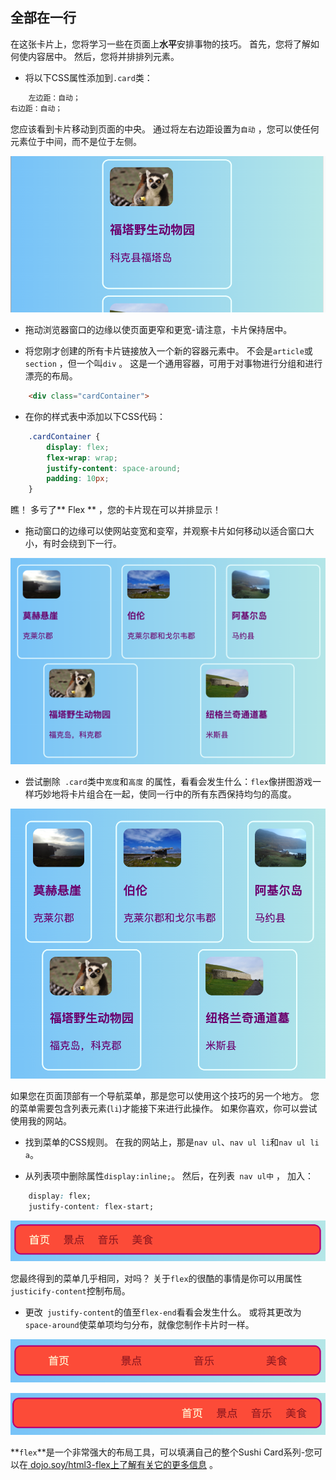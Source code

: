 ## 全部在一行

在这张卡片上，您将学习一些在页面上**水平**安排事物的技巧。 首先，您将了解如何使内容居中。 然后，您将并排排列元素。

+ 将以下CSS属性添加到` .card `类：

```css
    左边距：自动；
右边距：自动；
```

您应该看到卡片移动到页面的中央。 通过将左右边距设置为`自动` ，您可以使任何元素位于中间，而不是位于左侧。

![卡片显示在中间，而不是在左侧](images/marginAuto.png)

+ 拖动浏览器窗口的边缘以使页面更窄和更宽-请注意，卡片保持居中。

+ 将您刚才创建的所有卡片链接放入一个新的容器元素中。 不会是`article`或`section` ，但一个叫` div ` 。 这是一个通用容器，可用于对事物进行分组和进行漂亮的布局。

```html
    <div class="cardContainer">
```

+ 在你的样式表中添加以下CSS代码：

```css
    .cardContainer {
        display: flex;
        flex-wrap: wrap;
        justify-content: space-around;
        padding: 10px;
    }
```

瞧！ 多亏了** Flex ** ，您的卡片现在可以并排显示！

+ 拖动窗口的边缘可以使网站变宽和变窄，并观察卡片如何移动以适合窗口大小，有时会绕到下一行。

![卡分为两行，均匀排列以适合浏览器宽度](images/flexSideBySide.png)

+ 尝试删除` .card`类中`宽度`和`高度` 的属性，看看会发生什么：` flex `像拼图游戏一样巧妙地将卡片组合在一起，使同一行中的所有东西保持均匀的高度。

![并排排列的卡片具有自动宽度](images/flexAutoWidths.png)

如果您在页面顶部有一个导航菜单，那是您可以使用这个技巧的另一个地方。 您的菜单需要包含列表元素(`li`)才能接下来进行此操作。 如果你喜欢，你可以尝试使用我的网站。

+ 找到菜单的CSS规则。 在我的网站上，那是`nav ul`、`nav ul li`和`nav ul li a`。

+ 从列表项中删除属性` display:inline; `。 然后，在列表` nav ul中` ， 加入：

```css
    display: flex;
    justify-content: flex-start;
```

![菜单项向左对齐](images/flexMenuStart.png)

您最终得到的菜单几乎相同，对吗？ 关于`flex`的很酷的事情是你可以用属性`justicify-content`控制布局。

+ 更改` justify-content`的值至` flex-end `看看会发生什么。 或将其更改为`space-around`使菜单项均匀分布，就像您制作卡片时一样。

![菜单项均匀分布](images/flexMenuSpace.png)

![菜单项右对齐的菜单](images/flexMenuEnd.png)

**` flex `**是一个非常强大的布局工具，可以填满自己的整个Sushi Card系列-您可以在[ dojo.soy/html3-flex上了解有关它的更多信息](http://dojo.soy/html3-flex) 。